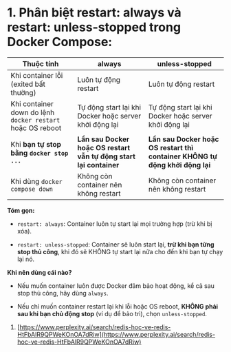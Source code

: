 # 1. **Phân biệt restart: always và restart: unless-stopped trong Docker Compose:**

| Thuộc tính                                                 | **always**                                                         | **unless-stopped**                                                           |
| ---------------------------------------------------------- | ------------------------------------------------------------------ | ---------------------------------------------------------------------------- |
| Khi container lỗi (exited bất thường)                      | Luôn tự động restart                                               | Luôn tự động restart                                                         |
| Khi container down do lệnh `docker restart` hoặc OS reboot | Tự động start lại khi Docker hoặc server khởi động lại             | Tự động start lại khi Docker hoặc server khởi động lại                       |
| Khi **bạn tự stop bằng `docker stop ...`**                 | **Lần sau Docker hoặc OS restart vẫn tự động start lại container** | **Lần sau Docker hoặc OS restart thì container KHÔNG tự động khởi động lại** |
| Khi dùng `docker compose down`                             | Không còn container nên không restart                              | Không còn container nên không restart                                        |

**Tóm gọn:**

- `restart: always`: Container luôn tự start lại mọi trường hợp (trừ khi bị xóa).
    
- `restart: unless-stopped`: Container sẽ luôn start lại, **trừ khi bạn từng stop thủ công**, khi đó sẽ KHÔNG tự start lại nữa cho đến khi bạn tự chạy lại nó.
    

**Khi nên dùng cái nào?**

- Nếu muốn container luôn được Docker đảm bảo hoạt động, kể cả sau stop thủ công, hãy dùng `always`.
    
- Nếu chỉ muốn container restart lại khi lỗi hoặc OS reboot, **KHÔNG phải sau khi bạn chủ động stop** (ví dụ để bảo trì), chọn `unless-stopped`.
    

1. [https://www.perplexity.ai/search/redis-hoc-ve-redis-HtFbAlR9QPWeKOnOA7dRiw](https://www.perplexity.ai/search/redis-hoc-ve-redis-HtFbAlR9QPWeKOnOA7dRiw)